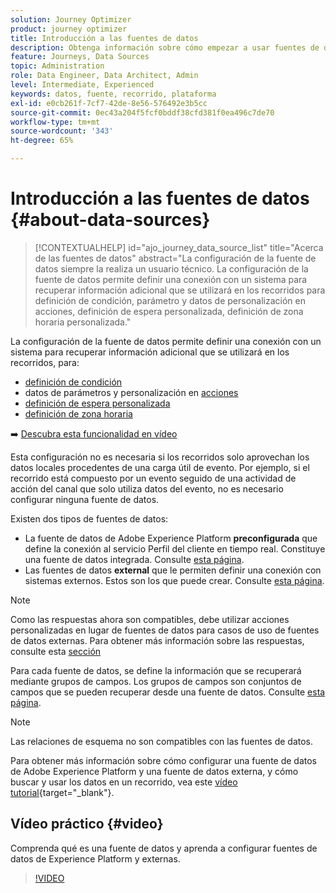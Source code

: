 ```yaml
---
solution: Journey Optimizer
product: journey optimizer
title: Introducción a las fuentes de datos
description: Obtenga información sobre cómo empezar a usar fuentes de datos
feature: Journeys, Data Sources
topic: Administration
role: Data Engineer, Data Architect, Admin
level: Intermediate, Experienced
keywords: datos, fuente, recorrido, plataforma
exl-id: e0cb261f-7cf7-42de-8e56-576492e3b5cc
source-git-commit: 0ec43a204f5fcf0bddf38cfd381f0ea496c7de70
workflow-type: tm+mt
source-wordcount: '343'
ht-degree: 65%

---
```


# Introducción a las fuentes de datos {#about-data-sources}

>[!CONTEXTUALHELP]
>id="ajo_journey_data_source_list"
>title="Acerca de las fuentes de datos"
>abstract="La configuración de la fuente de datos siempre la realiza un usuario técnico. La configuración de la fuente de datos permite definir una conexión con un sistema para recuperar información adicional que se utilizará en los recorridos para definición de condición, parámetro y datos de personalización en acciones, definición de espera personalizada, definición de zona horaria personalizada."

La configuración de la fuente de datos permite definir una conexión con un sistema para recuperar información adicional que se utilizará en los recorridos, para:

* [definición de condición](../building-journeys/condition-activity.md)
* datos de parámetros y personalización en [acciones](../action/action.md)
* [definición de espera personalizada](../building-journeys/wait-activity.md#custom)
* [definición de zona horaria](../building-journeys/timezone-management.md)

➡️ [Descubra esta funcionalidad en vídeo](#video)

Esta configuración no es necesaria si los recorridos solo aprovechan los datos locales procedentes de una carga útil de evento. Por ejemplo, si el recorrido está compuesto por un evento seguido de una actividad de acción del canal que solo utiliza datos del evento, no es necesario configurar ninguna fuente de datos.

Existen dos tipos de fuentes de datos:

* La fuente de datos de Adobe Experience Platform **preconfigurada** que define la conexión al servicio Perfil del cliente en tiempo real. Constituye una fuente de datos integrada. Consulte [esta página](../datasource/adobe-experience-platform-data-source.md).
* Las fuentes de datos **external** que le permiten definir una conexión con sistemas externos. Estos son los que puede crear. Consulte [esta página](../datasource/external-data-sources.md).

>[!NOTE]
>
>Como las respuestas ahora son compatibles, debe utilizar acciones personalizadas en lugar de fuentes de datos para casos de uso de fuentes de datos externas. Para obtener más información sobre las respuestas, consulte esta [sección](../action/action-response.md)

Para cada fuente de datos, se define la información que se recuperará mediante grupos de campos. Los grupos de campos son conjuntos de campos que se pueden recuperar desde una fuente de datos. Consulte [esta página](../datasource/configure-data-sources.md#define-field-groups).

>[!NOTE]
>
>Las relaciones de esquema no son compatibles con las fuentes de datos.

Para obtener más información sobre cómo configurar una fuente de datos de Adobe Experience Platform y una fuente de datos externa, y cómo buscar y usar los datos en un recorrido, vea este [vídeo tutorial](https://experienceleague.adobe.com/docs/journey-optimizer-learn/tutorials/journey-configuration/configure-data-sources.html?lang=es){target="_blank"}.

## Vídeo práctico {#video}

Comprenda qué es una fuente de datos y aprenda a configurar fuentes de datos de Experience Platform y externas.

>[!VIDEO](https://video.tv.adobe.com/v/334256?quality=12)

